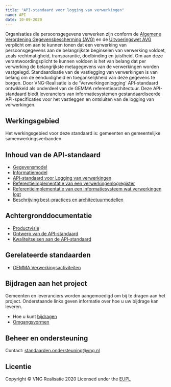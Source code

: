 ```yaml
---
title: "API-standaard voor logging van verwerkingen"
name: API
date: 10-09-2020
---
```


Organisaties die persoonsgegevens verwerken zijn conform de [Algemene Verordening Gegevensbescherming (AVG)](https://autoriteitpersoonsgegevens.nl/nl/over-privacy/wetten/algemene-verordening-gegevensbescherming-avg) en de [Uitvoeringswet AVG](https://wetten.overheid.nl/BWBR0040940/2019-02-19) verplicht om aan te kunnen tonen dat een verwerking van persoonsgegevens aan de belangrijkste beginselen van verwerking voldoet, zoals rechtmatigheid, transparantie, doelbinding en juistheid. Om aan deze verantwoordingsplicht te kunnen voldoen is het van belang dat per verwerking de belangrijkste metagegevens van de verwerkingen worden vastgelegd. Standaardisatie van de vastlegging van verwerkingen is van belang om de eenduidigheid en toegankelijkheid van deze gegevens te borgen. Door VNG-Realisatie is de 'Verwerkingenlogging' API-standaard ontwikkeld als onderdeel van de GEMMA referentiearchitectuur. Deze API-standaard biedt leveranciers van informatiesystemen gestandaardiseerde API-specificaties voor het vastleggen en ontsluiten van de logging van verwerkingen.

## Werkingsgebied 
Het werkingsgebied voor deze standaard is: gemeenten en gemeentelijke samenwerkingsverbanden.

## Inhoud van de API-standaard
- [Gegevensmodel](./_content/gegevensmodel/readme.md)
- [Informatiemodel](./_content/informatiemodel/readme.md)
- [API-standaard voor Logging van verwerkingen](./_content/archief/work_in_progress.md)
- [Referentieimplementatie van een verwerkingenlogregister](./_content/archief/work_in_progress.md)
- [Referentieimplementatie van een informatiesysteem wat verwerkingen logt](./_content/archief/work_in_progress.md)
- [Beschrijving best-practices en architectuurmodellen](./_content/archief/work_in_progress.md)

## Achtergronddocumentatie
- [Productvisie](./_content/productvisie/index.md)
- [Ontwerp van de API-standaard](./_content/achtergronddocumentatie/ontwerp.md)
- [Kwaliteitseisen aan de API-standaard](./_content/achtergronddocumentatie/definition_of_done.md)

## Gerelateerde standaarden
* [GEMMA Verwerkingsactiviteiten](https://github.com/VNG-Realisatie/gemma-verwerkingsactiviteiten)

## Bijdragen aan het project
Gemeenten en leveranciers worden aangemoedigd om bij te dragen aan het project. Onderstaande links geven informatie over hoe u uw bijdrage kan leveren.
* Hoe u kunt [bijdragen](https://github.com/VNG-Realisatie/Tutorial/blob/master/CONTRIBUTING.md)
* [Omgangsvormen](https://github.com/VNG-Realisatie/Tutorial/blob/master/CODE_OF_CONDUCT.md)

## Beheer en ondersteuning
Contact: standaarden.ondersteuning@vng.nl

## Licentie
Copyright &copy; VNG Realisatie 2020
Licensed under the [EUPL](https://github.com/VNG-Realisatie/gemma-verwerkingenlogging/blob/master/LICENCE.md)
